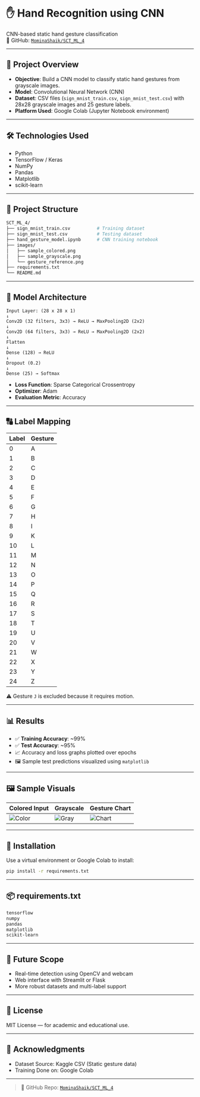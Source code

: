 # ✋ Hand Recognition using CNN
CNN-based static hand gesture classification  
📁 GitHub: [`MominaShaik/SCT_ML_4`](https://github.com/MominaShaik/SCT_ML_4)

---

## 📌 Project Overview

- **Objective**: Build a CNN model to classify static hand gestures from grayscale images.
- **Model**: Convolutional Neural Network (CNN)
- **Dataset**: CSV files (`sign_mnist_train.csv`, `sign_mnist_test.csv`) with 28x28 grayscale images and 25 gesture labels.
- **Platform Used**: Google Colab (Jupyter Notebook environment)

---

## 🛠️ Technologies Used

- Python  
- TensorFlow / Keras  
- NumPy  
- Pandas  
- Matplotlib  
- scikit-learn  

---

## 📁 Project Structure

```bash
SCT_ML_4/
├── sign_mnist_train.csv          # Training dataset
├── sign_mnist_test.csv           # Testing dataset
├── hand_gesture_model.ipynb      # CNN training notebook
├── images/
│   ├── sample_colored.png
│   ├── sample_grayscale.png
│   └── gesture_reference.png
├── requirements.txt
└── README.md
```

---

## 🧠 Model Architecture

```text
Input Layer: (28 x 28 x 1)
↓
Conv2D (32 filters, 3x3) → ReLU → MaxPooling2D (2x2)
↓
Conv2D (64 filters, 3x3) → ReLU → MaxPooling2D (2x2)
↓
Flatten
↓
Dense (128) → ReLU
↓
Dropout (0.2)
↓
Dense (25) → Softmax
```

- **Loss Function**: Sparse Categorical Crossentropy  
- **Optimizer**: Adam  
- **Evaluation Metric**: Accuracy

---

## 🔠 Label Mapping

| Label | Gesture |
|-------|---------|
| 0     | A       |
| 1     | B       |
| 2     | C       |
| 3     | D       |
| 4     | E       |
| 5     | F       |
| 6     | G       |
| 7     | H       |
| 8     | I       |
| 9     | K       |
| 10    | L       |
| 11    | M       |
| 12    | N       |
| 13    | O       |
| 14    | P       |
| 15    | Q       |
| 16    | R       |
| 17    | S       |
| 18    | T       |
| 19    | U       |
| 20    | V       |
| 21    | W       |
| 22    | X       |
| 23    | Y       |
| 24    | Z       |

⚠️ Gesture `J` is excluded because it requires motion.

---

## 📊 Results

- ✅ **Training Accuracy**: ~99%  
- ✅ **Test Accuracy**: ~95%  
- 📈 Accuracy and loss graphs plotted over epochs  
- 🖼️ Sample test predictions visualized using `matplotlib`

---

## 🖼️ Sample Visuals

| Colored Input | Grayscale | Gesture Chart |
|---------------|-----------|----------------|
| ![Color](images/sample_colored.png) | ![Gray](images/sample_grayscale.png) | ![Chart](images/gesture_reference.png) |

---

## 🔧 Installation

Use a virtual environment or Google Colab to install:

```bash
pip install -r requirements.txt
```

---

## 📦 requirements.txt

```txt
tensorflow
numpy
pandas
matplotlib
scikit-learn
```

---

## 🚀 Future Scope

- Real-time detection using OpenCV and webcam  
- Web interface with Streamlit or Flask  
- More robust datasets and multi-label support

---

## 📄 License

MIT License — for academic and educational use.

---

## 🙌 Acknowledgments

- Dataset Source: Kaggle CSV (Static gesture data)
- Training Done on: Google Colab

---

> 🔗 GitHub Repo: [`MominaShaik/SCT_ML_4`](https://github.com/MominaShaik/SCT_ML_4)
